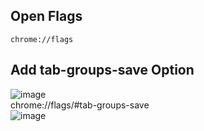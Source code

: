 ## Open Flags
```
chrome://flags
```

## Add tab-groups-save Option
![image](https://user-images.githubusercontent.com/54012569/150660801-d7c37584-adb2-4cb0-9361-52b6cbf53646.png) <br>
chrome://flags/#tab-groups-save <br>
![image](https://user-images.githubusercontent.com/54012569/150660807-601ff8d3-fd62-4202-a991-5ffad82e2eaa.png)

